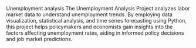 Unemployment analysis
The Unemployment Analysis Project analyzes labor market data to understand unemployment trends. By employing data visualization, statistical analysis, and time series forecasting using Python, this project helps policymakers and economists gain insights into the factors affecting unemployment rates, aiding in informed policy decisions and job market predictions.
